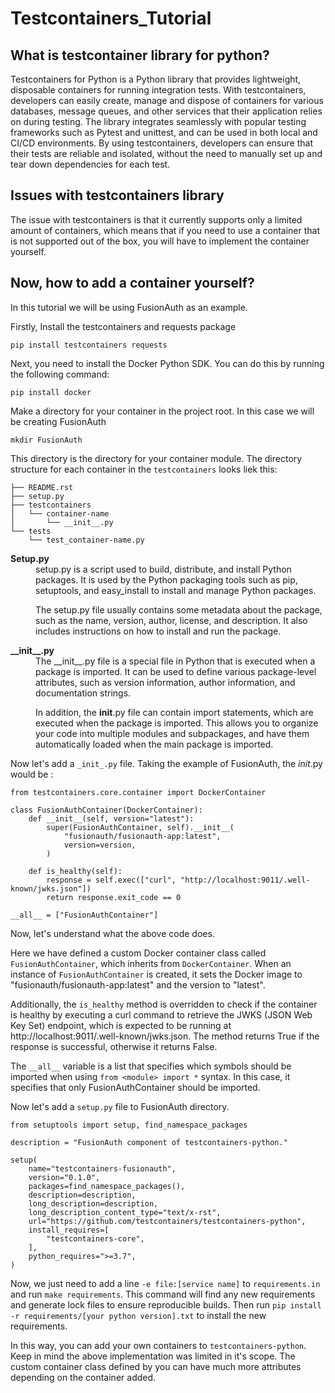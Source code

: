 # Testcontainers_Tutorial

## What is testcontainer library for python?

Testcontainers for Python is a Python library that provides lightweight, disposable containers for running integration tests. With testcontainers, developers can easily create, manage and dispose of containers for various databases, message queues, and other services that their application relies on during testing. The library integrates seamlessly with popular testing frameworks such as Pytest and unittest, and can be used in both local and CI/CD environments. By using testcontainers, developers can ensure that their tests are reliable and isolated, without the need to manually set up and tear down dependencies for each test.

## Issues with testcontainers library

The issue with testcontainers is that it currently supports only a limited amount of containers, which means that if you need to use a container that is not supported out of the box, you will have to implement the container yourself.

## Now, how to add a container yourself?

In this tutorial we will be using FusionAuth as an example.

Firstly, Install the testcontainers and requests package

```
pip install testcontainers requests
```

Next, you need to install the Docker Python SDK. You can do this by running the following command:

```
pip install docker
```

Make a directory for your container in the project root. In this case we will be creating FusionAuth

```
mkdir FusionAuth
```

This directory is the directory for your container module. The directory structure for each container in the `testcontainers` looks liek this:

```
├── README.rst
├── setup.py
├── testcontainers
│   └── container-name
│       └── __init__.py
└── tests
    └── test_container-name.py
```

<dl>
  <dt><strong>Setup.py</strong></dt>
  <dd>setup.py is a script used to build, distribute, and install Python packages. It is used by the Python packaging tools such as pip, setuptools, and easy_install to install and manage Python packages.

  The setup.py file usually contains some metadata about the package, such as the name, version, author, license, and description. It also includes instructions on how to install and run the package.</dd>
  <dt><strong>__init__.py</strong></dt>
  <dd>The __init__.py file is a special file in Python that is executed when a package is imported. It can be used to define various package-level attributes, such as version information, author information, and documentation strings.

  In addition, the __init__.py file can contain import statements, which are executed when the package is imported. This allows you to organize your code into multiple modules and subpackages, and have them automatically loaded when the main package is imported.</dd>
</dl>

Now let's add a `_init_.py` file. Taking the example of FusionAuth, the _init_.py would be :

```
from testcontainers.core.container import DockerContainer

class FusionAuthContainer(DockerContainer):
    def __init__(self, version="latest"):
        super(FusionAuthContainer, self).__init__(
            "fusionauth/fusionauth-app:latest",
            version=version,
        )

    def is_healthy(self):
        response = self.exec(["curl", "http://localhost:9011/.well-known/jwks.json"])
        return response.exit_code == 0

__all__ = ["FusionAuthContainer"]

```

Now, let's understand what the above code does. 

Here we have defined a custom Docker container class called `FusionAuthContainer`, which inherits from `DockerContainer`. When an instance of `FusionAuthContainer` is created, it sets the Docker image to "fusionauth/fusionauth-app:latest" and the version to "latest".

Additionally, the `is_healthy` method is overridden to check if the container is healthy by executing a curl command to retrieve the JWKS (JSON Web Key Set) endpoint, which is expected to be running at http://localhost:9011/.well-known/jwks.json. The method returns True if the response is successful, otherwise it returns False.

The `__all__` variable is a list that specifies which symbols should be imported when using `from <module> import *` syntax. In this case, it specifies that only FusionAuthContainer should be imported.

Now let's add a `setup.py` file to FusionAuth directory.

```
from setuptools import setup, find_namespace_packages

description = "FusionAuth component of testcontainers-python."

setup(
    name="testcontainers-fusionauth",
    version="0.1.0",
    packages=find_namespace_packages(),
    description=description,
    long_description=description,
    long_description_content_type="text/x-rst",
    url="https://github.com/testcontainers/testcontainers-python",
    install_requires=[
        "testcontainers-core",
    ],
    python_requires=">=3.7",
)
```
Now, we just need to add a line `-e file:[service name]` to `requirements.in` and run `make requirements`. This command will find any new requirements and generate lock files to ensure reproducible builds. Then run `pip install -r requirements/[your python version].txt` to install the new requirements.

In this way, you can add your own containers to `testcontainers-python`. Keep in mind the above implementation was limited in it's scope. The custom container class defined by you can have much more attributes depending on the container added.